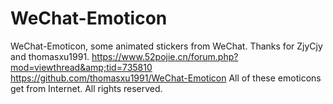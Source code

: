 # WeChat-Emoticon
WeChat-Emoticon, some animated stickers from WeChat. Thanks for ZjyCjy and thomasxu1991. 
https://www.52pojie.cn/forum.php?mod=viewthread&amp;tid=735810 
https://github.com/thomasxu1991/WeChat-Emoticon
All of these emoticons get from Internet. All rights reserved.
